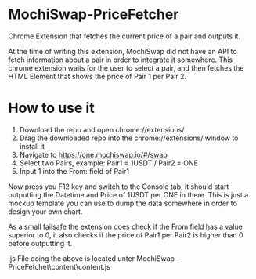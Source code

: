 # MochiSwap-PriceFetcher
Chrome Extension that fetches the current price of a pair and outputs it.

At the time of writing this extension, MochiSwap did not have an API to fetch information about a pair in order to integrate it somewhere.
This chrome extension waits for the user to select a pair, and then fetches the HTML Element that shows the price of Pair 1 per Pair 2.


# How to use it
1. Download the repo and open chrome://extensions/
2. Drag the downloaded repo into the chrome://extensions/ window to install it
3. Navigate to https://one.mochiswap.io/#/swap
4. Select two Pairs, example: Pair1 = 1USDT / Pair2 = ONE
5. Input 1 into the From: field of Pair1

Now press you F12 key and switch to the Console tab, it should start outputting the Datetime and Price of 1USDT per ONE in there.
This is just a mockup template you can use to dump the data somewhere in order to design your own chart.

As a small failsafe the extension does check if the From field has a value superior to 0, it also checks if the price of Pair1 per Pair2 is higher than 0 before outputting it.

.js File doing the above is located unter MochiSwap-PriceFetchet\content\content.js
